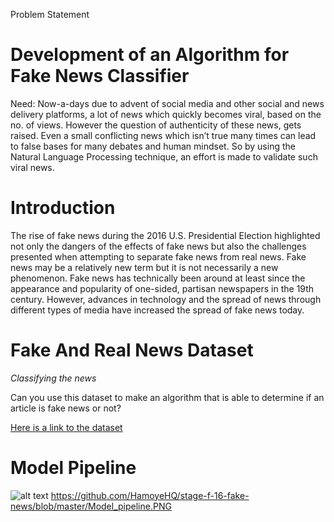 Problem Statement

# Development of an Algorithm for Fake News Classifier #
Need: Now-a-days due to advent of social media and other social and news  delivery  platforms,  a  lot  of  news  which  quickly  becomes  viral, based on the no. of views. However the question of authenticity of these news, gets raised. Even a small conflicting news which isn’t true many times can lead to false bases for many debates and human mindset. So by using the Natural Language Processing technique, an effort is made to validate such viral news. 

# Introduction #
The rise of fake news during the 2016 U.S. Presidential Election highlighted not only the dangers of the effects of fake news but also the challenges presented when attempting to separate fake news from real news. Fake news may be a relatively new term but it is not necessarily a new phenomenon. Fake news has technically been around at least since the appearance and popularity of one-sided, partisan newspapers in the 19th century. However, advances in technology and the spread of news through different types of media have increased the spread of fake news today.

# Fake And Real News Dataset #
*Classifying the news*

Can you use this dataset to make an algorithm that is able to determine if an article is fake news or not?

[Here is a link to the dataset](https://www.kaggle.com/clmentbisaillon/fake-and-real-news-dataset)

# Model Pipeline #
![alt text](https://github.com/HamoyeHQ/stage-f-16-fake-news/blob/master/Model_pipeline.PNG)
https://github.com/HamoyeHQ/stage-f-16-fake-news/blob/master/Model_pipeline.PNG
